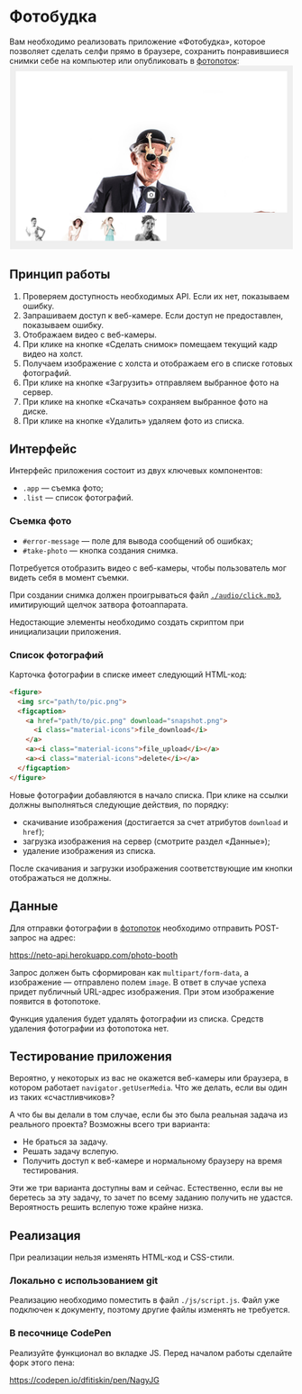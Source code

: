 Фотобудка
===

Вам необходимо реализовать приложение «Фотобудка», которое позволяет сделать селфи прямо в браузере, сохранить понравившиеся снимки себе на компьютер или опубликовать в [фотопоток](https://neto-api.herokuapp.com/hj/5.1/photobooth/):
![Фотобудка](./res/preview.png)

## Принцип работы

1. Проверяем доступность необходимых API. Если их нет, показываем ошибку.
2. Запрашиваем доступ к веб-камере. Если доступ не предоставлен, показываем ошибку.
3. Отображаем видео с веб-камеры.
4. При клике на кнопке «Сделать снимок» помещаем текущий кадр видео на холст.
5. Получаем изображение с холста и отображаем его в списке готовых фотографий.
6. При клике на кнопке «Загрузить» отправляем выбранное фото на сервер.
7. При клике на кнопке «Скачать» сохраняем выбранное фото на диске.
8. При клике на кнопке «Удалить» удаляем фото из списка.

## Интерфейс

Интерфейс приложения состоит из двух ключевых компонентов:
- `.app` — съемка фото;
- `.list` — список фотографий.

### Съемка фото

- `#error-message` — поле для вывода сообщений об ошибках;
- `#take-photo` — кнопка создания снимка.

Потребуется отобразить видео с веб-камеры, чтобы пользователь мог видеть себя в момент съемки.

При создании снимка должен проигрываться файл [`./audio/click.mp3`](https://raw.githubusercontent.com/netology-code/hj-homeworks/master/media/photo-booth/audio/click.mp3), имитирующий щелчок затвора фотоаппарата.

Недостающие элементы необходимо создать скриптом при инициализации приложения.

### Список фотографий

Карточка фотографии в списке имеет следующий HTML-код:
```html
<figure>
  <img src="path/to/pic.png">
  <figcaption>
    <a href="path/to/pic.png" download="snapshot.png">
      <i class="material-icons">file_download</i>
    </a>
    <a><i class="material-icons">file_upload</i></a>
    <a><i class="material-icons">delete</i></a>
  </figcaption>
</figure>
```

Новые фотографии добавляются в начало списка. При клике на ссылки должны выполняться следующие действия, по порядку:
- скачивание изображения (достигается за счет атрибутов `download` и `href`);
- загрузка изображения на сервер (смотрите раздел «Данные»);
- удаление изображения из списка.

После скачивания и загрузки изображения соответствующие им кнопки отображаться не должны.

## Данные

Для отправки фотографии в [фотопоток](https://neto-api.herokuapp.com/hj/5.1/photobooth/) необходимо отправить POST-запрос на адрес:

https://neto-api.herokuapp.com/photo-booth

Запрос должен быть сформирован как `multipart/form-data`, а изображение — отправлено полем `image`. В ответ в случае успеха придет публичный URL-адрес изображения. При этом изображение появится в фотопотоке.

Функция удаления будет удалять фотографии из списка. Средств удаления фотографии из фотопотока нет.

## Тестирование приложения

Вероятно, у некоторых из вас не окажется веб-камеры или браузера, в котором работает `navigator.getUserMedia`. Что же делать, если вы один из таких «счастливчиков»?

А что бы вы делали в том случае, если бы это была реальная задача из реального проекта? Возможны всего три варианта:
- Не браться за задачу.
- Решать задачу вслепую.
- Получить доступ к веб-камере и нормальному браузеру на время тестирования.

Эти же три варианта доступны вам и сейчас. Естественно, если вы не беретесь за эту задачу, то зачет по всему заданию получить не удастся. Вероятность решить вслепую тоже крайне низка.

## Реализация

При реализации нельзя изменять HTML-код и CSS-стили.

### Локально с использованием git

Реализацию необходимо поместить в файл `./js/script.js`. Файл уже подключен к документу, поэтому другие файлы изменять не требуется.

### В песочнице CodePen

Реализуйте функционал во вкладке JS. Перед началом работы сделайте форк этого пена:

https://codepen.io/dfitiskin/pen/NagyJG
